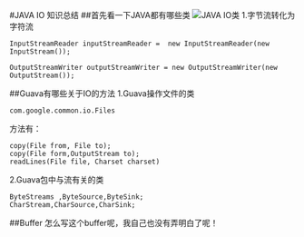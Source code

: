 #JAVA IO 知识总结
##首先看一下JAVA都有哪些类
![JAVA IO类](http://www.dxiaoran.com/image/java-io.png)
1.字节流转化为字符流

```
InputStreamReader inputStreamReader =  new InputStreamReader(new InputStream());

OutputStreamWriter outputStreamWriter = new OutputStreamWriter(new OutputStream());
```
##Guava有哪些关于IO的方法
1.Guava操作文件的类

`com.google.common.io.Files`

方法有：

```
copy(File from, File to);
copy(File form,OutputStream to);
readLines(File file, Charset charset)

```
2.Guava包中与流有关的类

```
ByteStreams ,ByteSource,ByteSink;
CharStream,CharSource,CharSink;
```
##Buffer
怎么写这个buffer呢，我自己也没有弄明白了呢！